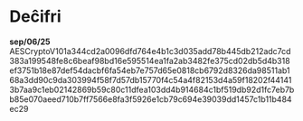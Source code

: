 # Deĉifri

**sep/06/25** AESCryptoV101a344cd2a0096dfd764e4b1c3d035add78b445db212adc7cd383a199548fe8c6beaf98bd16e595514ea1fa2ab3482fe375cd02db5d4b318ef3751b18e87def54dacbf6fa54eb7e757d65e0818cb6792d8326da98511ab168a3dd90c9da303994f58f7d57db15770f4c54a4f82153d4a59f18202f441413b7aa9c1eb02142869b59c80c11dfea103dd4b914684c1bf519db92d1fc7eb7bb85e070aeed710b7ff7566e8fa3f5926e1cb79c694e39039dd1457c1b11b484ec29
